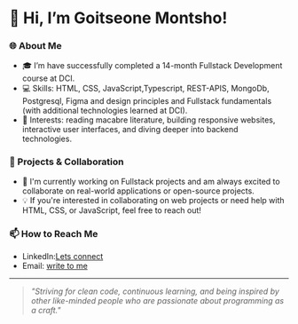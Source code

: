 # 👋 Hi, I’m Goitseone Montsho!

### 🌐 About Me
- 🎓 I’m  have successfully completed a 14-month Fullstack Development course at DCI.
- 💻 Skills: HTML, CSS, JavaScript,Typescript, REST-APIS, MongoDb, Postgresql, Figma and design principles and Fullstack fundamentals (with additional technologies learned at DCI).
- 🎯 Interests: reading macabre literature, building responsive websites, interactive user interfaces, and diving deeper into backend technologies.

### 🚀 Projects & Collaboration
- 🌱 I'm currently working on Fullstack projects and am always excited to collaborate on real-world applications or open-source projects.
- 💡 If you're interested in collaborating on web projects or need help with HTML, CSS, or JavaScript, feel free to reach out!

### 📫 How to Reach Me
- LinkedIn:[Lets connect](www.linkedin.com/in/goitseone-montsho-854345311)
- Email: [write to me](mailto:montshogoitseone@gmail.com)

---

> *"Striving for clean code, continuous learning, and being inspired by other like-minded people who are passionate about programming as a craft."*

<!---
GDMontsho/GDMontsho is a ✨ special ✨ repository because its `README.md` (this file) appears on your GitHub profile.
You can click the Preview link to take a look at your changes.
--->
